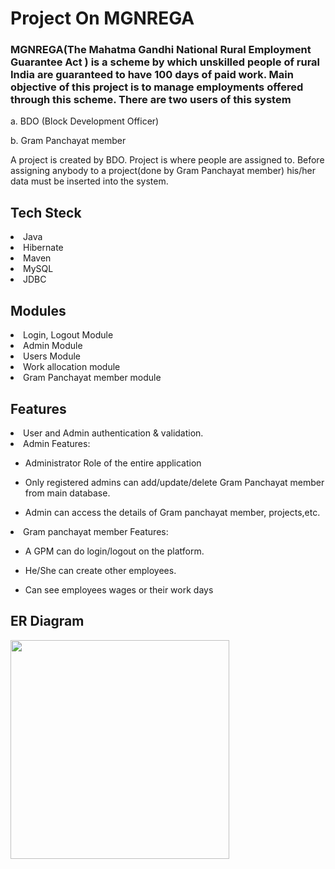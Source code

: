 <!DOCTYPE html>
<html lang="en">
<head>
    <meta charset="UTF-8">
    <meta http-equiv="X-UA-Compatible" content="IE=edge">
    <meta name="viewport" content="width=device-width, initial-scale=1.0">
    
</head>
<body>
    <div>
    <h1>Project On MGNREGA</h1>


<h3>MGNREGA(The Mahatma Gandhi National Rural Employment Guarantee Act ) is a scheme by which unskilled people of rural India are guaranteed to have 100 days of paid work. Main objective of this project is to manage employments offered through this scheme. There are two users of this system
</h3>

<p>a. BDO (Block Development Officer) </p> 
    <p>b. Gram Panchayat member </p>
   A project is created by BDO. Project is where people are assigned to. Before assigning anybody to a project(done by Gram Panchayat member) his/her data must be inserted into the system.
    <h2>Tech Steck</h2>
<li>Java</li> 
<li>Hibernate</li>  
<li>Maven</li> 
<li>MySQL</li>
<li>JDBC</li>


<h2>Modules</h2>

<li>Login, Logout Module</li>
<li>Admin Module</li>
<li>Users Module</li>
<li>Work allocation module</li>
<li>Gram Panchayat member module</li>

<h2>Features</h2>
<li>User and Admin authentication & validation.</li>
<li>Admin Features:</li>
<ul><li>Administrator Role of the entire application</li></ul>
<ul><li>Only registered admins can add/update/delete Gram Panchayat member from main database.</li></ul>
<ul><li>Admin can access the details of Gram panchayat member, projects,etc.</li></ul>
<li>Gram panchayat member Features:</li>
<ul><li>A GPM can do login/logout on the platform.</li></ul>
<ul><li>He/She can create other employees.</li></ul>
<ul><li>Can see employees wages or their work days</li></ul>


<h2>ER Diagram</h2>
<img style="height: 350px;width: 350px;" src="https://user-images.githubusercontent.com/103634964/208470378-722aabbb-46e8-4a9a-afbd-d77c41da8d84.jpeg" alt="">

</div>
</body>
</html>
